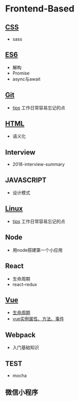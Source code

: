 # Frontend-Based

## [CSS](./CSS/)
- sass

## [ES6](./ES6/)
- 解构
- Promise
- async与await

## [Git](./Git)

- [tips](./Git/tips.md) 工作日常容易忘记的点

## [HTML](./HTML)
- 语义化

## Interview
- 2018-interview-summary

## JAVASCRIPT
- 设计模式

## [Linux](./Linux)
- [tips](./Linux/tips.md)  工作日常容易忘记的点

## Node
- 用node搭建第一个小应用

## React
- 生命周期
- react-redux
  
## [Vue](./Vue)

- [生命周期](./Vue/生命周期.md)
- [vue实例属性、方法、事件](./Vue/vue实例属性、方法、事件.md)

## Webpack
- 入门基础知识

## TEST

- mocha

## 微信小程序
